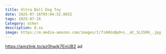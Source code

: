 ```yaml
---
title: Ultra Ball Dog Toy
date: 2025-07-16T05:04:52.865Z
tags: 2025-07-16
Category: other
description: 8.xx
image: https://m.media-amazon.com/images/I/714HUsBpO+L._AC_SL1500_.jpg
---
```

https://amzlink.to/az0hwjk7EnUB2 ad